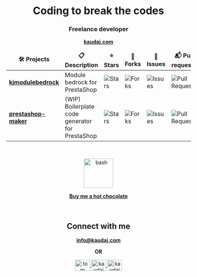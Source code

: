 <h1 align="center">Coding to break the codes</h1>
<h3 align="center">Freelance developer</h3>
<p align="center"><a href="https://kaudaj.com"><strong>kaudaj.com</strong></a></p>

<table align="center">
  <thead align="center">
    <tr border: none;>
      <td><b>🛠️ Projects</b></td>
      <td><b>📋 Description</b></td>
      <td><b>⭐ Stars</b></td>
      <td><b>🔀 Forks</b></td>
      <td><b>🚨 Issues</b></td>
      <td><b>📬 Pull requests</b></td>
    </tr>
  </thead>
  <tbody>
    <tr>
      <td><a href="https://github.com/Kaudaj/kjmodulebedrock"><b>kjmodulebedrock</b></a></td>
      <td>Module bedrock for PrestaShop</td>
      <td><img alt="Stars" src="https://img.shields.io/github/stars/Kaudaj/kjmodulebedrock?style=flat-square&labelColor=343b41&color=fda50f"/></td>
      <td><img alt="Forks" src="https://img.shields.io/github/forks/Kaudaj/kjmodulebedrock?style=flat-square&labelColor=343b41&color=f05e23"/></td>
      <td><img alt="Issues" src="https://img.shields.io/github/issues/Kaudaj/kjmodulebedrock?style=flat-square&labelColor=343b41"/></td>
      <td><img alt="Pull Requests" src="https://img.shields.io/github/issues-pr/Kaudaj/kjmodulebedrock?style=flat-square&labelColor=343b41"/></td>
    </tr>
	  <tr>
      <td><a href="https://github.com/Kaudaj/prestashop-maker"><b>prestashop-maker</b></a></td>
      <td>(WIP) Boilerplate code generator <br>for PrestaShop</td>
      <td><img alt="Stars" src="https://img.shields.io/github/stars/Kaudaj/prestashop-maker?style=flat-square&labelColor=343b41&color=fda50f"/></td>
      <td><img alt="Forks" src="https://img.shields.io/github/forks/Kaudaj/prestashop-maker?style=flat-square&labelColor=343b41&color=f05e23"/></td>
      <td><img alt="Issues" src="https://img.shields.io/github/issues/Kaudaj/prestashop-maker?style=flat-square&labelColor=343b41"/></td>
      <td><img alt="Pull Requests" src="https://img.shields.io/github/issues-pr/Kaudaj/prestashop-maker?style=flat-square&labelColor=343b41"/></td>
    </tr>
  </tbody>
</table>

<br>

<p align="center">
	<a href="https://www.buymeacoffee.com/kaudaj" target="_blank" rel="noreferrer">
		<img src="https://www.vectorlogo.zone/logos/buymeacoffee/buymeacoffee-icon.svg" alt="bash" width="80" height="80"/>
		<p align="center">
			<strong>Buy me a hot chocolate</strong>
		</p>
	</a>
</p>

<br>

<h2 align="center">Connect with me</h2>

<p align="center"><a href="mailto:info@kaudaj.com"><strong>info@kaudaj.com</strong></a><p>
<p align="center"><b>OR</b><p>
<p align="center">
  <a href="https://linkedin.com/in/tom-combet-12b83a204" target="blank">
    <img align="center" src="https://raw.githubusercontent.com/rahuldkjain/github-profile-readme-generator/master/src/images/icons/Social/linked-in-alt.svg" alt="tom combet" height="30" width="40" />
  </a>
  <a href="https://www.facebook.com/kaudaj.dev" target="blank">
    <img align="center" src="https://raw.githubusercontent.com/rahuldkjain/github-profile-readme-generator/master/src/images/icons/Social/facebook.svg" alt="kaudaj" height="30" width="40" />
  </a>
  <a href="https://stackoverflow.com/users/17471786/kaudaj" target="blank">
    <img align="center" src="https://raw.githubusercontent.com/rahuldkjain/github-profile-readme-generator/master/src/images/icons/Social/stack-overflow.svg" alt="kaudaj" height="30" width="40" />
  </a>
</p>
